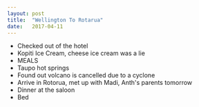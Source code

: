 ```yaml
---
layout: post
title:  "Wellington To Rotarua"
date:   2017-04-11
---
```


- Checked out of the hotel
- Kopiti Ice Cream, cheese ice cream was a lie
- MEALS
- Taupo hot springs
- Found out volcano is cancelled due to a cyclone
- Arrive in Rotorua, met up with Madi, Anth's parents tomorrow
- Dinner at the saloon
- Bed
